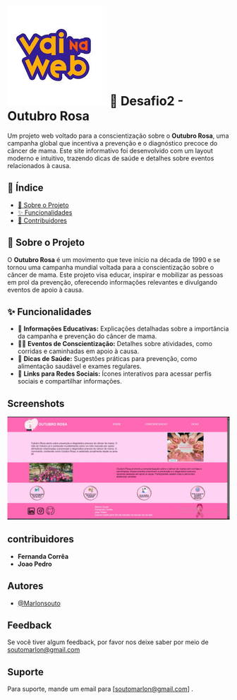 # ![Logo](https://github.com/Marlonsouto/Desafio_2_VNW/blob/main/img/download.jpg) 🌸 Desafio2 - Outubro Rosa 

Um projeto web voltado para a conscientização sobre o **Outubro Rosa**, uma campanha global que incentiva a prevenção e o diagnóstico precoce do câncer de mama. Este site informativo foi desenvolvido com um layout moderno e intuitivo, trazendo dicas de saúde e detalhes sobre eventos relacionados à causa. 

## 📑 Índice
- [📖 Sobre o Projeto](#-sobre-o-projeto)
- [✨ Funcionalidades](#-funcionalidades)
- [👥 Contribuidores](#-contribuidores)


## 📖 Sobre o Projeto

O **Outubro Rosa** é um movimento que teve início na década de 1990 e se tornou uma campanha mundial voltada para a conscientização sobre o câncer de mama. Este projeto visa educar, inspirar e mobilizar as pessoas em prol da prevenção, oferecendo informações relevantes e divulgando eventos de apoio à causa.

## ✨ Funcionalidades

- 📝 **Informações Educativas:** Explicações detalhadas sobre a importância da campanha e prevenção do câncer de mama.
- 🏃‍♀️ **Eventos de Conscientização:** Detalhes sobre atividades, como corridas e caminhadas em apoio à causa.
- 🍏 **Dicas de Saúde:** Sugestões práticas para prevenção, como alimentação saudável e exames regulares.
- 🔗 **Links para Redes Sociais:** Ícones interativos para acessar perfis sociais e compartilhar informações.

## Screenshots

![App Screenshot](https://github.com/Marlonsouto/Desafio_2_VNW/blob/main/img/outubro-rosa%20print.jpeg)


## contribuidores

- **Fernanda Corrêa** 
- **Joao Pedro**
## Autores

- [@Marlonsouto](https://github.com/Marlonsouto)


## Feedback

Se você tiver algum feedback, por favor nos deixe saber por meio de soutomarlon@gmail.com


## Suporte

Para suporte, mande um email para [soutomarlon@gmail.com] .

